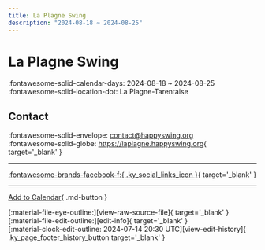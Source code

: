 ```yaml
---
title: La Plagne Swing
description: "2024-08-18 ~ 2024-08-25"
---
```


# La Plagne Swing 

:fontawesome-solid-calendar-days: 2024-08-18 ~ 2024-08-25  
:fontawesome-solid-location-dot: La Plagne-Tarentaise  

## Contact

:fontawesome-solid-envelope: <contact@happyswing.org>  
:fontawesome-solid-globe: <https://laplagne.happyswing.org>{ target='_blank' }  

---

 [:fontawesome-brands-facebook-f:{ .ky_social_links_icon }](https://www.facebook.com/happyswingfestival){ target='_blank' }

---

[Add to Calendar](https://swing.news/ics/en/2024/fr/la-plagne-swing-2024.ics){ .md-button }

<div class="ky_page_footer" markdown>
<div class="ky_page_footer_trailing" markdown="span">
[:material-file-eye-outline:][view-raw-source-file]{ target='_blank' }
[:material-file-edit-outline:][edit-info]{ target='_blank' }
</div>
<div class="ky_page_footer_leading" markdown="span">
[:material-clock-edit-outline: 2024-07-14 20:30 UTC][view-edit-history]{ .ky_page_footer_history_button target='_blank' }
</div>
</div>

[view-raw-source-file]: https://github.com/swingdance/events/blob/main/2024/fr/la-plagne-swing-2024.json "View Raw Source File"
[edit-info]: https://github.com/swingdance/events/issues/new?assignees=&labels=update+event&projects=&template=03-update_entity.yml&title=%5B2024%2Ffr%5D%20La%20Plagne%20Swing&region=fr&year=2024&id=la-plagne-swing-2024&name=La%20Plagne%20Swing&org_id= "Edit Info"

[view-edit-history]: https://github.com/swingdance/events/commits/main/2024/fr/la-plagne-swing-2024.json "View Edit History"
